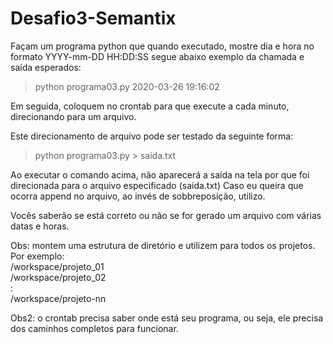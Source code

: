 # Desafio3-Semantix

Façam um programa python que quando executado, mostre dia e hora no formato YYYY-mm-DD HH:DD:SS
segue abaixo exemplo da chamada e saída esperados:

> python programa03.py
2020-03-26 19:16:02

Em seguida, coloquem no crontab para que execute a cada minuto, direcionando para um arquivo.

Este direcionamento de arquivo pode ser testado da seguinte forma:
> python programa03.py > saida.txt

Ao executar o comando acima, não aparecerá a saída na tela por que foi direcionada para o arquivo especificado (saida.txt)
Caso eu queira que ocorra append no arquivo, ao invés de sobbreposição, utilizo.

Vocês saberão se está correto ou não se for gerado um arquivo com várias datas e horas.

Obs: montem uma estrutura de diretório e utilizem para todos os projetos.
Por exemplo:  
/workspace/projeto_01 \
/workspace/projeto_02 \
: \
/workspace/projeto-nn

Obs2: o crontab precisa saber onde está seu programa, ou seja, ele precisa dos caminhos completos para funcionar.
